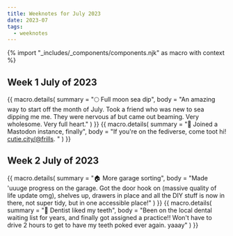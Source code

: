 ```yaml
---
title: Weeknotes for July 2023
date: 2023-07
tags:
  - weeknotes
---
```

{% import "_includes/_components/components.njk" as macro with context %}
## Week 1 July of 2023

<div class="pb-2">
    {{ macro.details(
      summary = "🌕 Full moon sea dip",
      body = "An amazing way to start off the month of July. Took a friend who was new to sea dipping me me. They were nervous af but came out beaming. Very wholesome. Very full heart."
    ) }}
    {{ macro.details(
      summary = "🐘 Joined a Mastodon instance, finally",
      body = "If you're on the fediverse, come toot hi! <a href='https://cutie.city/@frills' target='_blank'>cutie.city/@frills</a>. "
    ) }}
</div>

## Week 2 July of 2023

<div class="pb-2">
    {{ macro.details(
      summary = "🏠 More garage sorting",
      body = "Made 'uuuge progress on the garage. Got the door hook on (massive quality of life update omg), shelves up, drawers in place and all the DIY stuff is now in there, not super tidy, but in one accessible place!"
    ) }}
    {{ macro.details(
      summary = "🦷 Dentist liked my teeth",
      body = "Been on the local dental waiting list for years, and finally got assigned a practice!! Won't have to drive 2 hours to get to have my teeth poked ever again. yaaay"
    ) }}
</div>